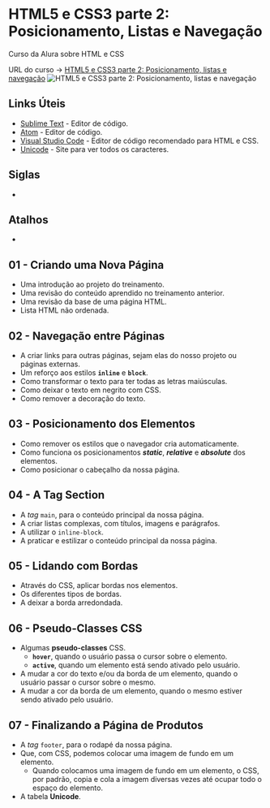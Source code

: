 # HTML5 e CSS3 parte 2: Posicionamento, Listas e Navegação

Curso da Alura sobre HTML e CSS

URL do curso -> [HTML5 e CSS3 parte 2: Posicionamento, listas e navegação](https://www.alura.com.br/curso-online-html5-css3-posicionamento-listas-navegacao)
![HTML5 e CSS3 parte 2: Posicionamento, listas e navegação](https://www.alura.com.br/assets/api/share/curso-html5-css3-posicionamento-listas-navegacao.png)

## Links Úteis
* [Sublime Text](https://www.sublimetext.com/) - Editor de código.
* [Atom](https://atom.io/) - Editor de código.
* [Visual Studio Code](https://code.visualstudio.com/) - Editor de código recomendado para HTML e CSS.
* [Unicode](https://unicode-table.com/en/) - Site para ver todos os caracteres.

## Siglas
*

## Atalhos
*

## 01 - Criando uma Nova Página
* Uma introdução ao projeto do treinamento.
* Uma revisão do conteúdo aprendido no treinamento anterior.
* Uma revisão da base de uma página HTML.
* Lista HTML não ordenada.

## 02 - Navegação entre Páginas
* A criar links para outras páginas, sejam elas do nosso projeto ou páginas externas.
* Um reforço aos estilos **`inline`** e **`block`**.
* Como transformar o texto para ter todas as letras maiúsculas.
* Como deixar o texto em negrito com CSS.
* Como remover a decoração do texto.

## 03 - Posicionamento dos Elementos
* Como remover os estilos que o navegador cria automaticamente.
* Como funciona os posicionamentos ***static***, ***relative*** e ***absolute*** dos elementos.
* Como posicionar o cabeçalho da nossa página.

## 04 - A Tag Section
* A *tag* `main`, para o conteúdo principal da nossa página.
* A criar listas complexas, com títulos, imagens e parágrafos.
* A utilizar o `inline-block`.
* A praticar e estilizar o conteúdo principal da nossa página.

## 05 - Lidando com Bordas
* Através do CSS, aplicar bordas nos elementos.
* Os diferentes tipos de bordas.
* A deixar a borda arredondada.

## 06 - Pseudo-Classes CSS
* Algumas **pseudo-classes** CSS.
    * **`hover`**, quando o usuário passa o cursor sobre o elemento.
    * **`active`**, quando um elemento está sendo ativado pelo usuário.
* A mudar a cor do texto e/ou da borda de um elemento, quando o usuário passar o cursor sobre o mesmo.
* A mudar a cor da borda de um elemento, quando o mesmo estiver sendo ativado pelo usuário.

## 07 - Finalizando a Página de Produtos
* A *tag* `footer`, para o rodapé da nossa página.
* Que, com CSS, podemos colocar uma imagem de fundo em um elemento.
    * Quando colocamos uma imagem de fundo em um elemento, o CSS, por padrão, copia e cola a imagem diversas vezes até ocupar todo o espaço do elemento.
* A tabela **Unicode**.
